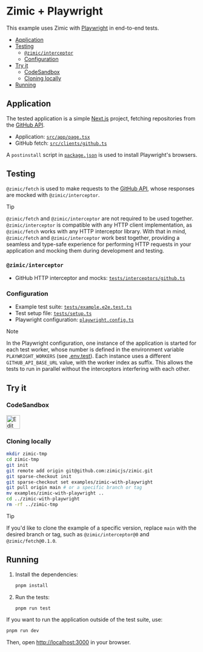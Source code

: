 <h1>
  Zimic + Playwright
</h1>

This example uses Zimic with [Playwright](https://playwright.dev) in end-to-end tests.

- [Application](#application)
- [Testing](#testing)
  - [`@zimic/interceptor`](#zimicinterceptor)
  - [Configuration](#configuration)
- [Try it](#try-it)
  - [CodeSandbox](#codesandbox)
  - [Cloning locally](#cloning-locally)
- [Running](#running)

## Application

The tested application is a simple [Next.js](https://nextjs.org) project, fetching repositories from the
[GitHub API](https://docs.github.com/en/rest).

- Application: [`src/app/page.tsx`](./src/app/page.tsx)
- GitHub fetch: [`src/clients/github.ts`](./src/clients/github.ts)

A `postinstall` script in [`package.json`](./package.json) is used to install Playwright's browsers.

## Testing

`@zimic/fetch` is used to make requests to the [GitHub API](https://docs.github.com/rest), whose responses are mocked
with `@zimic/interceptor`.

> [!TIP]
>
> `@zimic/fetch` and `@zimic/interceptor` are not required to be used together. `@zimic/interceptor` is compatible with
> any HTTP client implementation, as `@zimic/fetch` works with any HTTP interceptor library. With that in mind,
> `@zimic/fetch` and `@zimic/interceptor` work best together, providing a seamless and type-safe experience for
> performing HTTP requests in your application and mocking them during development and testing.

### `@zimic/interceptor`

- GitHub HTTP interceptor and mocks: [`tests/interceptors/github.ts`](./tests/interceptors/github.ts)

### Configuration

- Example test suite: [`tests/example.e2e.test.ts`](./tests/example.e2e.test.ts)
- Test setup file: [`tests/setup.ts`](./tests/setup.ts)
- Playwright configuration: [`playwright.config.ts`](./playwright.config.ts)

> [!NOTE]
>
> In the Playwright configuration, one instance of the application is started for each test worker, whose number is
> defined in the environment variable `PLAYWRIGHT_WORKERS` (see [.env.test](./.env.test)). Each instance uses a
> different `GITHUB_API_BASE_URL` value, with the worker index as suffix. This allows the tests to run in parallel
> without the interceptors interfering with each other.

## Try it

### CodeSandbox

<a href="https://codesandbox.io/p/sandbox/github/zimicjs/zimic/tree/main/examples/zimic-with-playwright">
  <img
    src="https://codesandbox.io/static/img/play-codesandbox.svg"
    alt="Edit in CodeSandbox"
    height="36px"
  />
</a>

### Cloning locally

```bash
mkdir zimic-tmp
cd zimic-tmp
git init
git remote add origin git@github.com:zimicjs/zimic.git
git sparse-checkout init
git sparse-checkout set examples/zimic-with-playwright
git pull origin main # or a specific branch or tag
mv examples/zimic-with-playwright ..
cd ../zimic-with-playwright
rm -rf ../zimic-tmp
```

> [!TIP]
>
> If you'd like to clone the example of a specific version, replace `main` with the desired branch or tag, such as
> `@zimic/interceptor@0` and `@zimic/fetch@0.1.0`.

## Running

1. Install the dependencies:

   ```bash
   pnpm install
   ```

2. Run the tests:

   ```bash
   pnpm run test
   ```

If you want to run the application outside of the test suite, use:

```bash
pnpm run dev
```

Then, open [http://localhost:3000](http://localhost:3000) in your browser.
